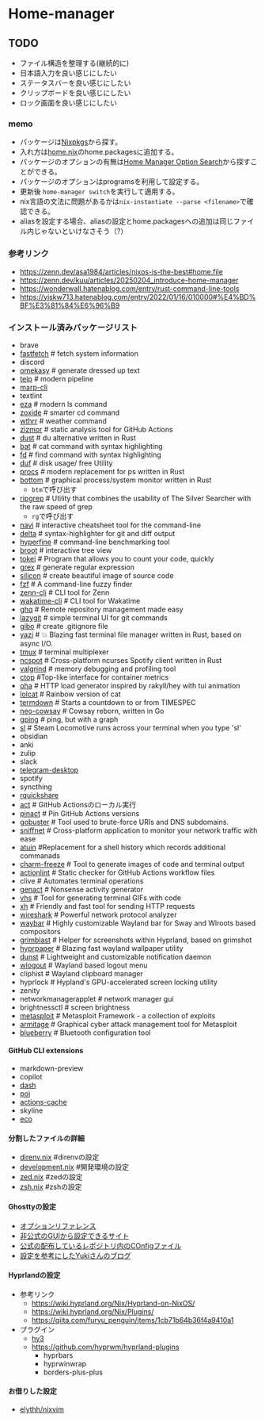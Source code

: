 # Home-manager

## TODO
- ファイル構造を整理する(継続的に)
- 日本語入力を良い感じにしたい
- ステータスバーを良い感じにしたい
- クリップボードを良い感じにしたい
- ロック画面を良い感じにしたい

### memo
- パッケージは[Nixpkgs](https://search.nixos.org/packages?query=)から探す。
- 入れ方は[home.nix](./home.nix)のhome.packagesに追加する。
- パッケージのオプションの有無は[Home Manager Option Search](https://home-manager-options.extranix.com/?query=&release=release-24.05)から探すことができる。
- パッケージのオプションはprogramsを利用して設定する。
- 更新後 `home-manager switch`を実行して適用する。
- nix言語の文法に問題があるかは`nix-instantiate --parse <filename>`で確認できる。
- aliasを設定する場合、aliasの設定とhome.packagesへの追加は同じファイル内じゃないといけなさそう（?）

### 参考リンク
- https://zenn.dev/asa1984/articles/nixos-is-the-best#home.file
- https://zenn.dev/kuu/articles/20250204_introduce-home-manager
- https://wonderwall.hatenablog.com/entry/rust-command-line-tools
- https://yiskw713.hatenablog.com/entry/2022/01/16/010000#%E4%BD%BF%E3%81%84%E6%96%B9

### インストール済みパッケージリスト
- brave
- [fastfetch](https://github.com/fastfetch-cli/fastfetch) # fetch system information
- discord
- [omekasy](https://github.com/ikanago/omekasy) # generate dressed up text
- [teip](https://github.com/greymd/teip) # modern pipeline
- [marp-cli](https://github.com/marp-team/marp-cli)
- textlint
- [eza](https://github.com/eza-community/eza) # modern ls command
- [zoxide](https://github.com/ajeetdsouza/zoxide) # smarter cd command
- [wthrr](https://github.com/ttytm/wthrr-the-weathercrab) # weather command
- [zizmor](https://woodruffw.github.io/zizmor/) # static analysis tool for GitHub Actions
- [dust](https://github.com/bootandy/dust) # du alternative written in Rust
- [bat](https://github.com/sharkdp/bat) # cat command with syntax highlighting
- [fd](https://github.com/sharkdp/fd) # find command with syntax highlighting
- [duf](https://github.com/muesli/duf) # disk usage/ free Utility
- [procs](https://github.com/dalance/procs) # modern replacement for ps written in Rust
- [bottom](https://github.com/ClementTsang/bottom) # graphical process/system monitor written in Rust
  - `btm`で呼び出す
- [ripgrep](https://github.com/BurntSushi/ripgrep) # Utility that combines the usability of The Silver Searcher with the raw speed of grep
  - `rg`で呼び出す
- [navi](https://github.com/denisidoro/navi) # interactive cheatsheet tool for the command-line
- [delta](https://github.com/dandavison/delta) # syntax-highlighter for git and diff output
- [hyperfine](https://github.com/sharkdp/hyperfine) # command-line benchmarking tool
- [broot](https://github.com/Canop/broot) # interactive tree view
- [tokei](https://github.com/XAMPPRocky/tokei) # Program that allows you to count your code, quickly
- [grex](https://github.com/pemistahl/grex) # generate regular expression
- [silicon](https://github.com/Aloxaf/silicon) # create beautiful image of source code
- [fzf](https://github.com/junegunn/fzf) # A command-line fuzzy finder
- [zenn-cli](https://github.com/zenn-dev/zenn-editor/tree/canary/packages/zenn-cli) # CLI tool for Zenn
- [wakatime-cli](https://wakatime.com/dashboard) # CLI tool for Wakatime
- [ghq](https://github.com/x-motemen/ghq) # Remote repository management made easy
- [lazygit](https://github.com/jesseduffield/lazygit) # simple terminal UI for git commands
- [gibo](https://github.com/simonwhitaker/gibo) # create .gitignore file
- [yazi](https://github.com/sxyazi/yazi) # 💥 Blazing fast terminal file manager written in Rust, based on async I/O.
- [tmux](https://github.com/tmux/tmux) # terminal multiplexer
- [ncspot](https://github.com/hrkfdn/ncspot) # Cross-platform ncurses Spotify client written in Rust
- [valgrind](https://valgrind.org/) # memory debugging and profiling tool
- [ctop](https://ctop.sh/) #Top-like interface for container metrics
- [oha](https://github.com/hatoo/oha) # HTTP load generator inspired by rakyll/hey with tui animation
- [lolcat](https://github.com/busyloop/lolcat) # Rainbow version of cat
- [termdown](https://github.com/trehn/termdown) # Starts a countdown to or from TIMESPEC
- [neo-cowsay](https://github.com/Code-Hex/Neo-cowsay) # Cowsay reborn, written in Go
- [gping](https://github.com/orf/gping) # ping, but with a graph
- [sl](http://www.tkl.iis.u-tokyo.ac.jp/~toyoda/index_e.html) # Steam Locomotive runs across your terminal when you type 'sl'
- obsidian
- anki
- zulip
- slack
- [telegram-desktop](https://desktop.telegram.org/)
- spotify
- syncthing
- [rquickshare](https://github.com/Martichou/rquickshare)
- [act](https://github.com/nektos/act) # GitHub Actionsのローカル実行
- [pinact](https://github.com/suzuki-shunsuke/pinact) # Pin GitHub Actions versions
- [gobuster](https://github.com/OJ/gobuster) # Tool used to brute-force URIs and DNS subdomains.
- [sniffnet](https://github.com/gyulyvgc/sniffnet) # Cross-platform application to monitor your network traffic with ease
- [atuin](https://github.com/atuinsh/atuin) #Replacement for a shell history which records additional commanads
- [charm-freeze](https://github.com/charmbracelet/freeze) # Tool to generate images of code and terminal output
- [actionlint](https://rhysd.github.io/actionlint/) # Static checker for GitHub Actions workflow files
- clive # Automates terminal operations
- [genact](https://github.com/svenstaro/genact) # Nonsense activity generator
- [vhs](https://github.com/charmbracelet/vhs) # Tool for generating terminal GIFs with code
- [xh](https://github.com/ducaale/xh) # Friendly and fast tool for sending HTTP requests
- [wireshark](https://www.wireshark.org/) # Powerful network protocol analyzer
- [waybar](https://github.com/alexays/waybar) # Highly customizable Wayland bar for Sway and Wlroots based compositors
- [grimblast](https://github.com/hyprwm/contrib/tree/main/grimblast) # Helper for screenshots within Hyprland, based on grimshot
- [hyprpaper](https://github.com/hyprwm/hyprpaper) # Blazing fast wayland wallpaper utility
- [dunst](https://dunst-project.org/) # Lightweight and customizable notification daemon
- [wlogout](https://github.com/ArtsyMacaw/wlogout) # Wayland based logout menu
- cliphist # Wayland clipboard manager
- hyprlock # Hypland's GPU-accelerated screen locking utility
- zenity
- networkmanagerapplet # network manager gui
- brightnessctl # screen brightness
- [metasploit](https://docs.metasploit.com/) # Metasploit Framework - a collection of exploits
- [armitage](https://github.com/r00t0v3rr1d3/armitage) # Graphical cyber attack management tool for Metasploit
- [blueberry](https://github.com/linuxmint/blueberry) # Bluetooth configuration tool

#### GitHub CLI extensions
- markdown-preview
- copilot
- [dash](https://github.com/dlvhdr/gh-dash)
- [poi](https://github.com/seachicken/gh-poi)
- [actions-cache](https://github.com/actions/gh-actions-cache)
- skyline
- [eco](https://github.com/coloradocolby/gh-eco)

#### 分割したファイルの詳細
- [direnv.nix](./direnv.nix) #direnvの設定
- [development.nix](./development.nix) #開発環境の設定
- [zed.nix](./zed.nix) #zedの設定
- [zsh.nix](./zsh.nix) #zshの設定

#### Ghosttyの設定
- [オプションリファレンス](https://ghostty.org/docs/config/reference#macos-icon-screen-color)
- [非公式のGUIから設定できるサイト](https://ghostty.zerebos.com/settings/application)
- [公式の配布しているレポジトリ内のCOnfigファイル](https://github.com/ghostty-org/ghostty/blob/main/src/config/Config.zig)
- [設定を参考にしたYukiさんのブログ](https://blog-dry.com/entry/2024/12/27/162410)

#### Hyprlandの設定
- 参考リンク
  - https://wiki.hyprland.org/Nix/Hyprland-on-NixOS/
  - https://wiki.hyprland.org/Nix/Plugins/
  - https://qiita.com/furyu_penguin/items/1cb71b64b36f4a9410a1
- プラグイン
  - [hy3](https://github.com/outfoxxed/hy3)
  - https://github.com/hyprwm/hyprland-plugins
    - hyprbars
    - hyprwinwrap
    - borders-plus-plus

#### お借りした設定
- [elythh/nixvim](https://neovimcraft.com/plugin/elythh/nixvim/)
